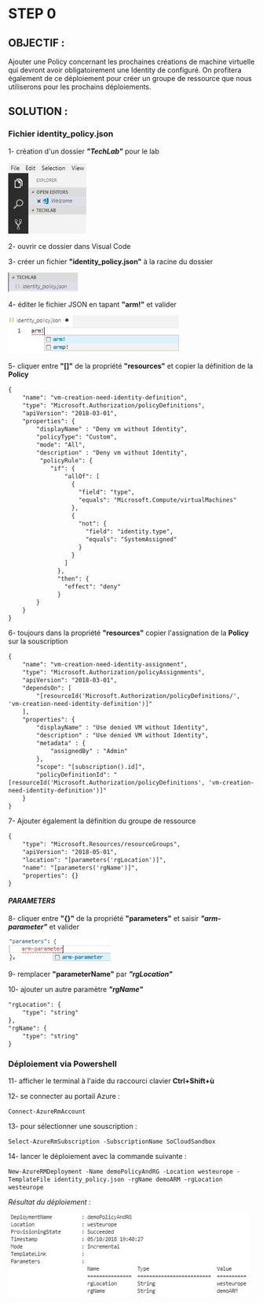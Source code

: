 # STEP 0
## OBJECTIF :

Ajouter une Policy concernant les prochaines créations de machine virtuelle qui devront avoir obligatoirement une Identity de configuré. On profitera également de ce déploiement pour créer un groupe de ressource que nous utiliserons pour les prochains déploiements.

## SOLUTION :
### **Fichier identity_policy.json**

1- création d'un dossier __*"TechLab"*__ pour le lab

![](https://github.com/SoatGroup/techlab-azure-arm/blob/master/assets/1-.jpg "Picture 1")

2- ouvrir ce dossier dans Visual Code

3- créer un fichier **"identity_policy.json"** à la racine du dossier

![](https://github.com/SoatGroup/techlab-azure-arm/blob/master/assets/S0-2-.jpg "Picture 2")

4- éditer le fichier JSON en tapant **"arm!"** et valider

![](https://github.com/SoatGroup/techlab-azure-arm/blob/master/assets/S0-3-.jpg "Picture 3")

5- cliquer entre **"[]"** de la propriété **"resources"** et copier la définition de la **Policy**

```
{
    "name": "vm-creation-need-identity-definition",
    "type": "Microsoft.Authorization/policyDefinitions",
    "apiVersion": "2018-03-01",
    "properties": {
        "displayName" : "Deny vm without Identity",
        "policyType": "Custom",
        "mode": "All",
        "description" : "Deny vm without Identity",
         "policyRule": {
            "if": {
                "allOf": [
                  {
                    "field": "type",
                    "equals": "Microsoft.Compute/virtualMachines"
                  },
                  {
                    "not": {
                      "field": "identity.type",
                      "equals": "SystemAssigned"
                    }
                  }
                ]
              },
              "then": {
                "effect": "deny"
              }
        }
    }
}
```

6- toujours dans la propriété **"resources"** copier l'assignation de la **Policy** sur la souscription

```
{
    "name": "vm-creation-need-identity-assignment",
    "type": "Microsoft.Authorization/policyAssignments",
    "apiVersion": "2018-03-01",
    "dependsOn": [
        "[resourceId('Microsoft.Authorization/policyDefinitions/', 'vm-creation-need-identity-definition')]"
    ],
    "properties": {
        "displayName" : "Use denied VM without Identity",
        "description" : "Use denied VM without Identity",
        "metadata" : {
            "assignedBy" : "Admin"
        },
        "scope": "[subscription().id]",
        "policyDefinitionId": "[resourceId('Microsoft.Authorization/policyDefinitions', 'vm-creation-need-identity-definition')]"
    }
}
```

7- Ajouter également la définition du groupe de ressource

```
{
    "type": "Microsoft.Resources/resourceGroups",
    "apiVersion": "2018-05-01",
    "location": "[parameters('rgLocation')]",
    "name": "[parameters('rgName')]",
    "properties": {}
}
```

####	*PARAMETERS*
8- cliquer entre **"{}"** de la propriété **"parameters"** et saisir __*"arm-parameter"*__ et valider

![](https://github.com/SoatGroup/techlab-azure-arm/blob/master/assets/7-.jpg "Picture 4")

9- remplacer **"parameterName"** par __*"rgLocation"*__ 

10- ajouter un autre paramètre __*"rgName"*__

```
"rgLocation": {
    "type": "string"
},
"rgName": {
    "type": "string"
}
```

### **Déploiement via Powershell**

11- afficher le terminal à l'aide du raccourci clavier **Ctrl+Shift+ù**

12- se connecter au portail Azure : 

```
Connect-AzureRmAccount
```

13- pour sélectionner une souscription : 

```
Select-AzureRmSubscription -SubscriptionName SoCloudSandbox
```

14- lancer le déploiement avec la commande suivante : 

```
New-AzureRMDeployment -Name demoPolicyAndRG -Location westeurope -TemplateFile identity_policy.json -rgName demoARM -rgLocation westeurope
```
*Résultat du déploiement :*

![](https://github.com/SoatGroup/techlab-azure-arm/blob/master/assets/S0-14-.jpg "Picture 5")

